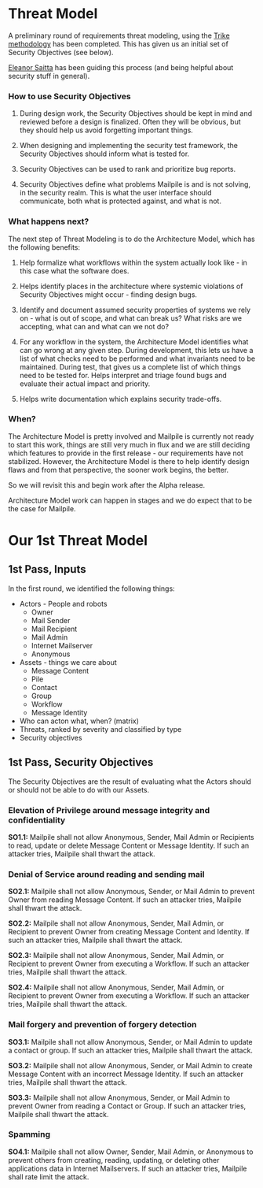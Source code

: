 # Threat Model

A preliminary round of requirements threat modeling, using the [Trike
methodology](http://octotrike.org/) has been completed.  This has given
us an initial set of Security Objectives (see below).

[Eleanor Saitta](https://twitter.com/Dymaxion) has been guiding this
process (and being helpful about security stuff in general).


### How to use Security Objectives

1. During design work, the Security Objectives should be kept in mind and
reviewed before a design is finalized.  Often they will be obvious, but they
should help us avoid forgetting important things.

2. When designing and implementing the security test framework, the Security
Objectives should inform what is tested for.

3. Security Objectives can be used to rank and prioritize bug reports.

4. Security Objectives define what problems Mailpile is and is not solving, in
the security realm. This is what the user interface should communicate, both
what is protected against, and what is not.


### What happens next?

The next step of Threat Modeling is to do the Architecture Model, which has
the following benefits:

1. Help formalize what workflows within the system actually look like - in
   this case what the software does.

2. Helps identify places in the architecture where systemic violations of
   Security Objectives might occur - finding design bugs.

3. Identify and document assumed security properties of systems we rely on -
   what is out of scope, and what can break us? What risks are we accepting,
   what can and what can we not do?

4. For any workflow in the system, the Architecture Model identifies what can
   go wrong at any given step. During development, this lets us have a list of
   what checks need to be performed and what invariants need to be maintained.
   During test, that gives us a complete list of which things need to be
   tested for. Helps interpret and triage found bugs and evaluate their actual
   impact and priority.

5. Helps write documentation which explains security trade-offs.


### When?

The Architecture Model is pretty involved and Mailpile is currently not ready
to start this work, things are still very much in flux and we are still
deciding which features to provide in the first release - our requirements
have not stabilized. However, the Architecture Model is there to help identify
design flaws and from that perspective, the sooner work begins, the better.

So we will revisit this and begin work after the Alpha release.

Architecture Model work can happen in stages and we do expect that to be the
case for Mailpile.


# Our 1st Threat Model

## 1st Pass, Inputs

In the first round, we identified the following things:

* Actors - People and robots
   * Owner
   * Mail Sender
   * Mail Recipient
   * Mail Admin
   * Internet Mailserver
   * Anonymous
* Assets - things we care about
   * Message Content
   * Pile
   * Contact
   * Group
   * Workflow
   * Message Identity
* Who can acton what, when? (matrix)
* Threats, ranked by severity and classified by type
* Security objectives


## 1st Pass, Security Objectives

The Security Objectives are the result of evaluating what the Actors
should or should not be able to do with our Assets.

### Elevation of Privilege around message integrity and confidentiality

**SO1.1:** Mailpile shall not allow Anonymous, Sender, Mail Admin or
Recipients to read, update or delete Message Content or Message Identity. If
such an attacker tries, Mailpile shall thwart the attack.

### Denial of Service around reading and sending mail

**SO2.1:** Mailpile shall not allow Anonymous, Sender, or Mail Admin to prevent
Owner from reading Message Content. If such an attacker tries, Mailpile shall
thwart the attack.

**SO2.2:** Mailpile shall not allow Anonymous, Sender, Mail Admin, or
Recipient to prevent Owner from creating Message Content and Identity. If such
an attacker tries, Mailpile shall thwart the attack.

**SO2.3:** Mailpile shall not allow Anonymous, Sender, Mail Admin, or Recipient
to prevent Owner from executing a Workflow. If such an attacker tries,
Mailpile shall thwart the attack.

**SO2.4:** Mailpile shall not allow Anonymous, Sender, Mail Admin, or Recipient
to prevent Owner from executing a Workflow. If such an attacker tries,
Mailpile shall thwart the attack.

### Mail forgery and prevention of forgery detection

**SO3.1:** Mailpile shall not allow Anonymous, Sender, or Mail Admin to update
a contact or group. If such an attacker tries, Mailpile shall thwart the
attack.

**SO3.2:** Mailpile shall not allow Anonymous, Sender, or Mail Admin to create
Message Content with an incorrect Message Identity. If such an attacker tries,
Mailpile shall thwart the attack.

**SO3.3:** Mailpile shall not allow Anonymous, Sender, or Mail Admin to
prevent Owner from reading a Contact or Group. If such an attacker tries,
Mailpile shall thwart the attack.

### Spamming

**SO4.1:** Mailpile shall not allow Owner, Sender, Mail Admin, or Anonymous to
prevent others from creating, reading, updating, or deleting other
applications data in Internet Mailservers. If such an attacker tries, Mailpile
shall rate limit the attack.

